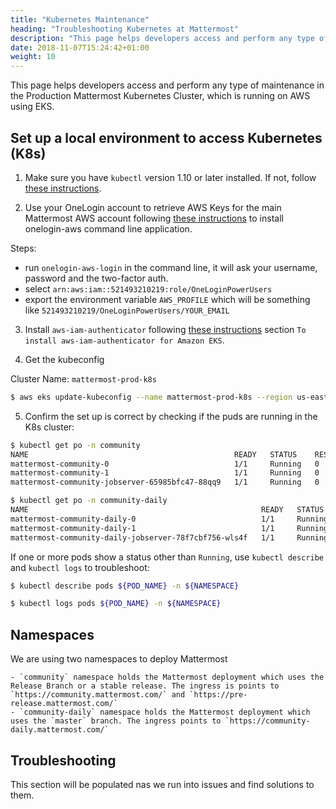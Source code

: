 ```yaml
---
title: "Kubernetes Maintenance"
heading: "Troubleshooting Kubernetes at Mattermost"
description: "This page helps developers access and perform any type of maintenance in the Production Mattermost Kubernetes Cluster."
date: 2018-11-07T15:24:42+01:00
weight: 10
---
```


This page helps developers access and perform any type of maintenance in the Production Mattermost Kubernetes Cluster, which is running on AWS using EKS.

## Set up a local environment to access Kubernetes (K8s)

1. Make sure you have `kubectl` version 1.10 or later installed. If not, follow [these instructions](https://kubernetes.io/docs/tasks/tools/install-kubectl/).

2. Use your OneLogin account to retrieve AWS Keys for the main Mattermost AWS account following [these instructions](../../onelogin-aws/) to install onelogin-aws command line application.

Steps:

- run `onelogin-aws-login` in the command line, it will ask your username, password and the two-factor auth.
- select `arn:aws:iam::521493210219:role/OneLoginPowerUsers`
- export the environment variable `AWS_PROFILE` which will be something like `521493210219/OneLoginPowerUsers/YOUR_EMAIL`

3. Install `aws-iam-authenticator` following [these instructions](https://docs.aws.amazon.com/eks/latest/userguide/getting-started.html#eks-prereqs) section `To install aws-iam-authenticator for Amazon EKS`.

4. Get the kubeconfig

Cluster Name: `mattermost-prod-k8s`

```Bash
$ aws eks update-kubeconfig --name mattermost-prod-k8s --region us-east-1
```

5. Confirm the set up is correct by checking if the puds are running in the K8s cluster:

```Bash
$ kubectl get po -n community
NAME                                              READY   STATUS    RESTARTS   AGE
mattermost-community-0                            1/1     Running   0          5h
mattermost-community-1                            1/1     Running   0          23h
mattermost-community-jobserver-65985bfc47-88qq9   1/1     Running   0          5h

$ kubectl get po -n community-daily
NAME                                                    READY   STATUS    RESTARTS   AGE
mattermost-community-daily-0                            1/1     Running   0          3h
mattermost-community-daily-1                            1/1     Running   0          3h
mattermost-community-daily-jobserver-78f7cbf756-wls4f   1/1     Running   0          2h
```

If one or more pods show a status other than `Running`, use `kubectl describe` and `kubectl logs` to troubleshoot:

```Bash
$ kubectl describe pods ${POD_NAME} -n ${NAMESPACE}
```

```Bash
$ kubectl logs pods ${POD_NAME} -n ${NAMESPACE}
```

## Namespaces

We are using two namespaces to deploy Mattermost

    - `community` namespace holds the Mattermost deployment which uses the Release Branch or a stable release. The ingress is points to `https://community.mattermost.com/` and `https://pre-release.mattermost.com/`
    - `community-daily` namespace holds the Mattermost deployment which uses the `master` branch. The ingress points to `https://community-daily.mattermost.com/`

## Troubleshooting

This section will be populated nas we run into issues and find solutions to them.
